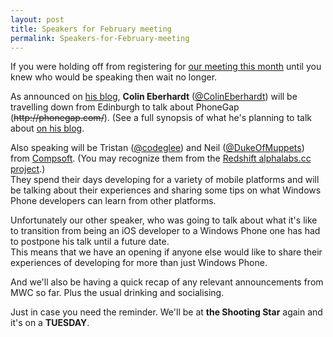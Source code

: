 ```yaml
---
layout: post
title: Speakers for February meeting
permalink: Speakers-for-February-meeting
---
```


If you were holding off from registering for [our meeting this month](http://notatmwc12.eventbrite.com/) until you knew who would be speaking then wait no longer.

As announced on [his blog](http://www.scottlogic.co.uk/blog/colin/2012/02/wpug-talk-developing-cross-platform-mobile-applications-with-phonegap-for-windows-phone-7/), **Colin Eberhardt** ([@ColinEberhardt](https://twitter.com/ColinEberhardt)) will be travelling down from Edinburgh to talk about PhoneGap (~~http&#58;&#47;&#47;phonegap.com/~~). (See a full synopsis of what he's planning to talk about [on his blog](http://www.scottlogic.co.uk/blog/colin/2012/02/wpug-talk-developing-cross-platform-mobile-applications-with-phonegap-for-windows-phone-7/).

Also speaking will be Tristan ([@codeglee](https://twitter.com/codeglee)) and Neil ([@DukeOfMuppets](https://twitter.com/DukeOfMuppets)) from [Compsoft](http://www.compsoft.co.uk/). (You may recognize them from the [Redshift alphalabs.cc project](http://alphalabs.cc/project/70-redshift).)  
They spend their days developing for a variety of mobile platforms and will be talking about their experiences and sharing some tips on what Windows Phone developers can learn from other platforms.

Unfortunately our other speaker, who was going to talk about what it's like to transition from being an iOS developer to a Windows Phone one has had to postpone his talk until a future date.  
This means that we have an opening if anyone else would like to share their experiences of developing for more than just Windows Phone.

And we'll also be having a quick recap of any relevant announcements from MWC so far. Plus the usual drinking and socialising.

Just in case you need the reminder. We'll be at **the Shooting Star** again and it's on a **TUESDAY**.

